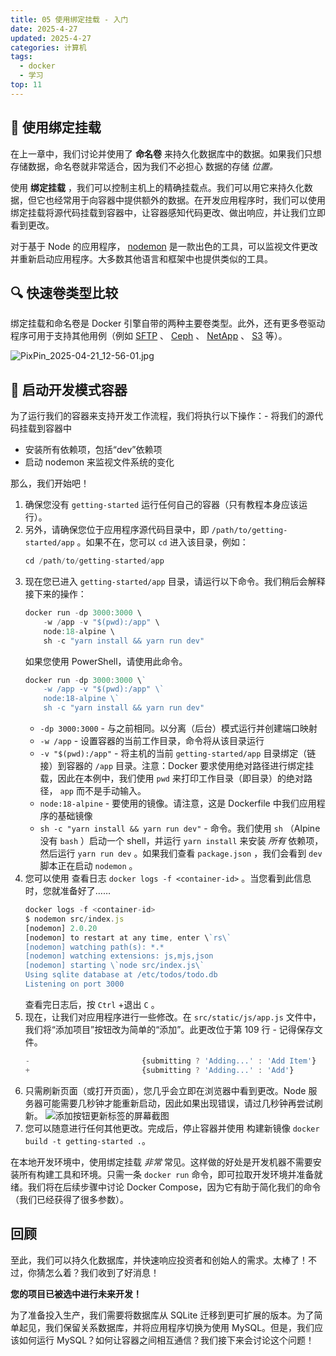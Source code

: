 ```yaml
---
title: 05 使用绑定挂载 - 入门
date: 2025-4-27
updated: 2025-4-27
categories: 计算机
tags:
  - docker
  - 学习
top: 11
---
```


## 🧰 使用绑定挂载

在上一章中，我们讨论并使用了 **命名卷** 来持久化数据库中的数据。如果我们只想存储数据，命名卷就非常适合，因为我们不必担心 数据的存储 *位置。*

使用 **绑定挂载** ，我们可以控制主机上的精确挂载点。我们可以用它来持久化数据，但它也经常用于向容器中提供额外的数据。在开发应用程序时，我们可以使用绑定挂载将源代码挂载到容器中，让容器感知代码更改、做出响应，并让我们立即看到更改。

对于基于 Node 的应用程序， [nodemon](https://npmjs.com/package/nodemon) 是一款出色的工具，可以监视文件更改并重新启动应用程序。大多数其他语言和框架中也提供类似的工具。

## 🔍 快速卷类型比较

绑定挂载和命名卷是 Docker 引擎自带的两种主要卷类型。此外，还有更多卷驱动程序可用于支持其他用例（例如 [SFTP](https://github.com/vieux/docker-volume-sshfs) 、 [Ceph](https://ceph.com/geen-categorie/getting-started-with-the-docker-rbd-volume-plugin/) 、 [NetApp](https://netappdvp.readthedocs.io/en/stable/) 、 [S3](https://github.com/elementar/docker-s3-volume) 等）。

![PixPin_2025-04-21_12-56-01.jpg](https://wanglangjing-1317947389.cos.ap-shanghai.myqcloud.com/tupian/obsition/202504211256068.png)

## 🚀 启动开发模式容器
为了运行我们的容器来支持开发工作流程，我们将执行以下操作：- 将我们的源代码挂载到容器中
- 安装所有依赖项，包括“dev”依赖项
- 启动 nodemon 来监视文件系统的变化

那么，我们开始吧！

1. 确保您没有 `getting-started` 运行任何自己的容器（只有教程本身应该运行）。
2. 另外，请确保您位于应用程序源代码目录中，即 `/path/to/getting-started/app` 。如果不在，您可以 `cd` 进入该目录，例如：
	```js
	cd /path/to/getting-started/app
	```
3. 现在您已进入 `getting-started/app` 目录，请运行以下命令。我们稍后会解释接下来的操作：
	```js
	docker run -dp 3000:3000 \
	    -w /app -v "$(pwd):/app" \
	    node:18-alpine \
	    sh -c "yarn install && yarn run dev"
	```
	如果您使用 PowerShell，请使用此命令。
	```js
	docker run -dp 3000:3000 \`
	    -w /app -v "$(pwd):/app" \`
	    node:18-alpine \`
	    sh -c "yarn install && yarn run dev"
	```
	- `-dp 3000:3000` \- 与之前相同。以分离（后台）模式运行并创建端口映射
	- `-w /app` \- 设置容器的当前工作目录，命令将从该目录运行
	- `-v "$(pwd):/app"` \- 将主机的当前 `getting-started/app` 目录绑定（链接）到容器的 `/app` 目录。注意：Docker 要求使用绝对路径进行绑定挂载，因此在本例中，我们使用 `pwd` 来打印工作目录（即目录）的绝对路径， `app` 而不是手动输入。
	- `node:18-alpine` \- 要使用的镜像。请注意，这是 Dockerfile 中我们应用程序的基础镜像
	- `sh -c "yarn install && yarn run dev"` \- 命令。我们使用 `sh` （Alpine 没有 `bash` ）启动一个 shell，并运行 `yarn install` 来安装 *所有* 依赖项，然后运行 `yarn run dev` 。如果我们查看 `package.json` ，我们会看到 `dev` 脚本正在启动 `nodemon` 。
4. 您可以使用 查看日志 `docker logs -f <container-id>` 。当您看到此信息时，您就准备好了……
	```js
	docker logs -f <container-id>
	$ nodemon src/index.js
	[nodemon] 2.0.20
	[nodemon] to restart at any time, enter \`rs\`
	[nodemon] watching path(s): *.*
	[nodemon] watching extensions: js,mjs,json
	[nodemon] starting \`node src/index.js\`
	Using sqlite database at /etc/todos/todo.db
	Listening on port 3000
	```
	查看完日志后，按 `Ctrl` +退出 `C` 。
5. 现在，让我们对应用程序进行一些修改。在 `src/static/js/app.js` 文件中，我们将“添加项目”按钮改为简单的“添加”。此更改位于第 109 行 - 记得保存文件。
	```js
	-                         {submitting ? 'Adding...' : 'Add Item'}
	+                         {submitting ? 'Adding...' : 'Add'}
	```
6. 只需刷新页面（或打开页面），您几乎会立即在浏览器中看到更改。Node 服务器可能需要几秒钟才能重新启动，因此如果出现错误，请过几秒钟再尝试刷新。
	![添加按钮更新标签的屏幕截图](http://localhost/tutorial/using-bind-mounts/updated-add-button.png)
7. 您可以随意进行任何其他更改。完成后，停止容器并使用 构建新镜像 `docker build -t getting-started .`。

在本地开发环境中，使用绑定挂载 *非常* 常见。这样做的好处是开发机器不需要安装所有构建工具和环境。只需一条 `docker run` 命令，即可拉取开发环境并准备就绪。我们将在后续步骤中讨论 Docker Compose，因为它有助于简化我们的命令（我们已经获得了很多参数）。

## 回顾

至此，我们可以持久化数据库，并快速响应投资者和创始人的需求。太棒了！不过，你猜怎么着？我们收到了好消息！

**您的项目已被选中进行未来开发！**

为了准备投入生产，我们需要将数据库从 SQLite 迁移到更可扩展的版本。为了简单起见，我们保留关系数据库，并将应用程序切换为使用 MySQL。但是，我们应该如何运行 MySQL？如何让容器之间相互通信？我们接下来会讨论这个问题！